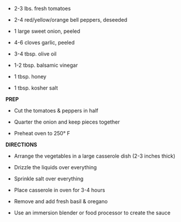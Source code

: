 -   2-3 lbs. fresh tomatoes

-   2-4 red/yellow/orange bell peppers, deseeded

-   1 large sweet onion, peeled

-   4-6 cloves garlic, peeled

-   3-4 tbsp. olive oil

-   1-2 tbsp. balsamic vinegar

-   1 tbsp. honey

-   1 tbsp. kosher salt

**PREP**

-   Cut the tomatoes & peppers in half

-   Quarter the onion and keep pieces together

-   Preheat oven to 250° F

**DIRECTIONS**

-   Arrange the vegetables in a large casserole dish (2-3 inches thick)

-   Drizzle the liquids over everything

-   Sprinkle salt over everything

-   Place casserole in oven for 3-4 hours

-   Remove and add fresh basil & oregano

-   Use an immersion blender or food processor to create the sauce
